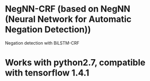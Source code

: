 # NegNN-CRF (based on NegNN (Neural Network for Automatic Negation Detection))

Negation detection with BiLSTM-CRF

# Works with python2.7, compatible with tensorflow 1.4.1
